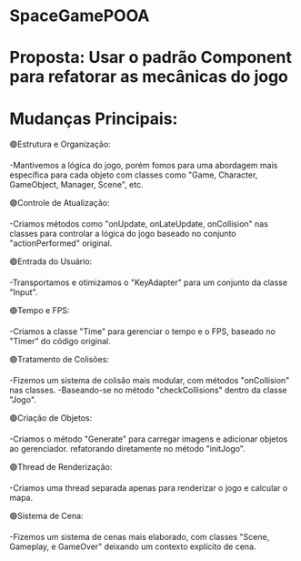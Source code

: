 # SpaceGamePOOA
 
# Proposta: Usar o padrão Component para refatorar as mecânicas do jogo

# Mudanças Principais:

🟣Estrutura e Organização:

-Mantivemos a lógica do jogo, porém fomos para uma abordagem mais específica para cada objeto
com classes como "Game, Character, GameObject, Manager, Scene", etc.

🟣Controle de Atualização:

-Criamos métodos como "onUpdate, onLateUpdate, onCollision" nas classes para controlar a lógica do jogo
baseado no conjunto "actionPerformed" original. 

🟣Entrada do Usuário:

-Transportamos e otimizamos o "KeyAdapter" para um conjunto da classe "Input".

🟣Tempo e FPS:

-Criamos a classe "Time" para gerenciar o tempo e o FPS, baseado no "Timer" do código original.

🟣Tratamento de Colisões:

-Fizemos um sistema de colisão mais modular, com métodos "onCollision" nas classes.
-Baseando-se no método "checkCollisions" dentro da classe "Jogo".

🟣Criação de Objetos:

-Criamos o método "Generate" para carregar imagens e adicionar objetos ao gerenciador.
refatorando diretamente no método "initJogo".

🟣Thread de Renderização:

-Criamos uma thread separada apenas para renderizar o jogo e calcular o mapa.

🟣Sistema de Cena:

-Fizemos um sistema de cenas mais elaborado, com classes "Scene, Gameplay, e GameOver" 
deixando um contexto explícito de cena.

